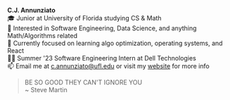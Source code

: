 **C.J. Annunziato**<br>
🎓 Junior at University of Florida studying CS & Math<br>
👀 Interested in Software Engineering, Data Science, and anything Math/Algorithms related<br>
🌱 Currently focused on learning algo optimization, operating systems, and React<br>
👨‍💻 Summer '23 Software Engineering Intern at Dell Technologies<br>
📫 Email me at c.annunziato@ufl.edu or visit my [website](https://www.cjannunziato.com/) for more info<br>
> BE SO GOOD THEY CAN'T IGNORE YOU<br>
~ Steve Martin


<!---
cjannun/cjannun is a ✨ special ✨ repository because its `README.md` (this file) appears on your GitHub profile.
You can click the Preview link to take a look at your changes.
--->
